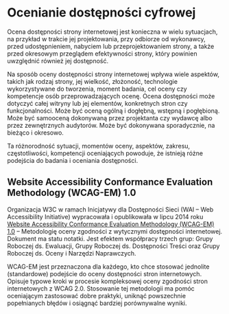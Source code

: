 # Ocenianie dostępności cyfrowej

Ocena dostępności strony internetowej jest konieczna w wielu sytuacjach, na przykład w trakcie jej projektowania, przy odbiorze od wykonawcy, przed udostępnieniem, nabyciem lub przeprojektowaniem strony, a także przed okresowym przeglądem efektywności strony, który powinien uwzględnić również jej dostępność.

Na sposób oceny dostępności strony internetowej wpływa wiele aspektów, takich jak rodzaj strony, jej wielkość, złożoność, technologie wykorzystywane do tworzenia, moment badania, cel oceny czy kompetencje osób przeprowadzających ocenę. 
Ocena dostępności może dotyczyć całej witryny lub jej elementów, konkretnych stron czy funkcjonalności. Może być oceną ogólną i dogłębną, wstępną i pogłębioną. Może być samooceną dokonywaną przez projektanta czy wydawcę albo przez zewnętrznych audytorów. Może być dokonywana sporadycznie, na bieżąco i okresowo. 
 
Ta różnorodność sytuacji, momentów oceny, aspektów, zakresu, częstotliwości, kompetencji oceniających powoduje, że istnieją różne podejścia do badania i oceniania dostępności.

## Website Accessibility Conformance Evaluation Methodology (WCAG-EM) 1.0
Organizacja W3C w ramach Inicjatywy dla Dostępności Sieci (WAI – Web Accessibility Initiative) wypracowała i opublikowała w lipcu 2014 roku [Website Accessibility Conformance Evaluation Methodology (WCAG-EM) 1.0](https://www.w3.org/TR/WCAG-EM/) – Metodologię oceny zgodności z wytycznymi dostępności internetowej. Dokument ma statu notatki. Jest efektem współpracy trzech grup: Grupy Roboczej ds. Ewaluacji, Grupy Roboczej ds. Dostępności Treści oraz Grupy Roboczej ds. Oceny i Narzędzi Naprawczych.

WCAG-EM jest przeznaczona dla każdego, kto chce stosować jednolite (standardowe) podejście  do oceny dostępności stron internetowych. Opisuje typowe kroki w procesie kompleksowej oceny zgodności stron internetowych z WCAG 2.0. Stosowanie tej metodologii ma pomóc oceniającym zastosować dobre praktyki, uniknąć powszechnie popełnianych błędów i osiągnąć bardziej porównywalne wyniki. 
